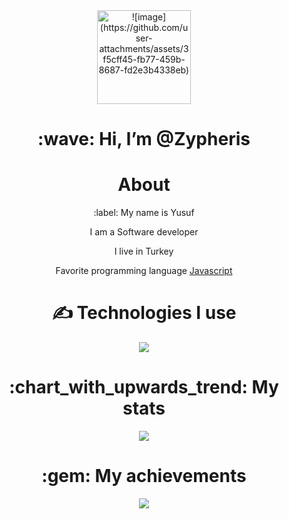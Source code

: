 <div align="center">
  <img src="avatar_link" alt="![image](https://github.com/user-attachments/assets/3f5cff45-fb77-459b-8687-fd2e3b4338eb)
" width="150" height="150" />
  <h1> :wave: Hi, I’m @Zypheris </h1>

  
  <h1>  About </h1>
  <p> :label: My name is Yusuf </p>
  <p>  I am a Software developer </p>
  <p>  I live in Turkey </p>
  <p>  Favorite programming language <a href="https://tr.wikipedia.org/wiki/JavaScript">Javascript</a> </p>

  <h1> ✍ Technologies I use </h1>
  <img src="https://skillicons.dev/icons?i=js,ts,cs,react,nodejs,mongodb,html,css,vscode,atom,discord&theme=dark" />

  <h1> :chart_with_upwards_trend: My stats </h1>
  <img src="https://github-readme-stats.vercel.app/api?username=githubadresiniz&show_icons=true&theme=dark" />

  <h1> :gem: My achievements </h1>
  <img src="https://github-profile-trophy.vercel.app/?username=githubadresiniz&theme=onedark" />
</div>
